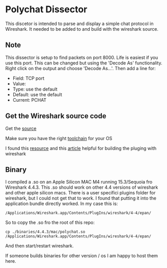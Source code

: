 # Polychat Dissector
This discetor is intended to parse and display a simple chat protocol in Wireshark.  It needed to be added to and build with the wireshark source.

## Note

This dissector is setup to find packets on port 8000. Life is easiest if you use this port. This can be changed but using the 'Decode As' functionality.  Right click on the output and choose 'Decode As...'.  Then add a line for:

- Field: TCP port
- Value: <YOUR PORT>
- Type: use the default
- Default: use the default
- Current: PCHAT

## Get the Wireshark source code

Get the [source](https://gitlab.com/wireshark/wireshark)

Make sure you have the right [toolchain](https://www.wireshark.org/docs/wsdg_html_chunked/ChapterTools.html) for your OS

I found this [resource](https://www.wireshark.org/docs/wsdg_html_chunked/ChSrcBuildFirstTime.html) and this [article](https://blog.fjh1997.top/2019/03/29/show-you-how-to-compile-the-c-language-plugin-for-wireshark-3.1-step-by-step-(windows-platform-2019-3-20)/) helpful for building the pluging with wireshark

## Binary

I compiled a .so on an Apple Silicon MAC M4 running 15.3/Sequoia fro Wireshark 4.4.3.  This .so should work on other 4.4 versions of wireshark and other apple silicon macs. There is a user specifici plugins folder for wireshark, but I could not get that to work.  I found that putting it into the application bundle directly worked.  In my case this is:

```
/Applications/Wireshark.app/Contents/PlugIns/wireshark/4-4/epan/
```

So to copy the .so fro the root of this repo:

```
cp ./binaries/4.4.3/mac/polychat.so /Applications/Wireshark.app/Contents/PlugIns/wireshark/4-4/epan/
```

And then start/restart wireshark.

If someone builds binaries for other version / os I am happy to host them here.
